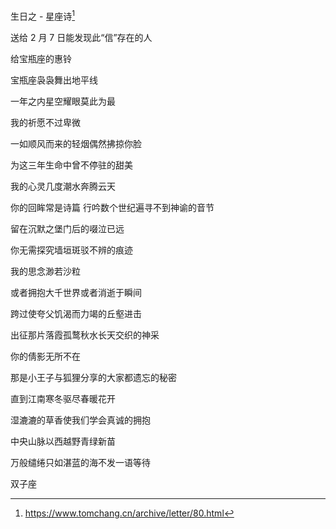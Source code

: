 生日之 - 星座诗[^1]

送给 2 月 7 日能发现此“信”存在的人

给宝瓶座的惠铃

宝瓶座袅袅舞出地平线

一年之内星空耀眼莫此为最

我的祈愿不过卑微

一如顺风而来的轻烟偶然拂掠你脸

为这三年生命中曾不停驻的甜美

我的心灵几度潮水奔腾云天

你的回眸常是诗篇 行吟数个世纪遍寻不到神谕的音节

留在沉默之堡门后的啜泣已远

你无需探究墙垣斑驳不辨的痕迹

我的思念渺若沙粒

或者拥抱大千世界或者消逝于瞬间

跨过使夸父饥渴而力竭的丘壑进击

出征那片落霞孤鹜秋水长天交织的神采

你的倩影无所不在

那是小王子与狐狸分享的大家都遗忘的秘密

直到江南寒冬驱尽春暖花开

湿漉漉的草香使我们学会真诚的拥抱

中央山脉以西越野青绿新苗

万般缱绻只如湛蓝的海不发一语等待

双子座

[^1]: https://www.tomchang.cn/archive/letter/80.html